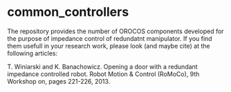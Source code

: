 common_controllers
==================

The repository provides the number of OROCOS components developed for the purpose of impedance control of redundatnt manipulator. If you find them usefull in your research work, please look (and maybe cite) at the following articles:

T. Winiarski and K. Banachowicz. Opening a door with a redundant impedance controlled robot. Robot Motion & Control (RoMoCo), 9th Workshop on, pages 221-226, 2013.


